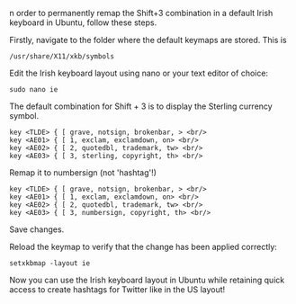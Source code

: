 n order to permanently remap the Shift+3 combination in a default Irish keyboard in Ubuntu, follow these steps.

Firstly, navigate to the folder where the default keymaps are stored. This is
```
/usr/share/X11/xkb/symbols
```

Edit the Irish keyboard layout using nano or your text editor of choice:

```
sudo nano ie
```

The default combination for Shift + 3 is to display the Sterling currency symbol.


```
key <TLDE> { [ grave, notsign, brokenbar, > <br/>
key <AE01> { [ 1, exclam, exclamdown, on> <br/>
key <AE02> { [ 2, quotedbl, trademark, tw> <br/>
key <AE03> { [ 3, sterling, copyright, th> <br/>
```

Remap it to numbersign (not 'hashtag'!)

```
key <TLDE> { [ grave, notsign, brokenbar, > <br/>
key <AE01> { [ 1, exclam, exclamdown, on> <br/>
key <AE02> { [ 2, quotedbl, trademark, tw> <br/>
key <AE03> { [ 3, numbersign, copyright, th> <br/>
```

Save changes.

Reload the keymap to verify that the change has been applied correctly:
```
setxkbmap -layout ie
```

Now you can use the Irish keyboard layout in Ubuntu while retaining quick access to create hashtags for Twitter like in the US layout!
